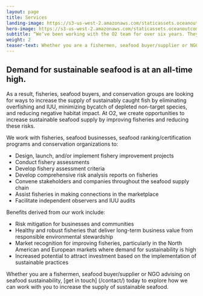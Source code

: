 ```yaml
---
layout: page 
title: Services
landing-image: https://s3-us-west-2.amazonaws.com/staticassets.oceanoutcomes.org/rollover+images/services-hover.jpg
hero-image: https://s3-us-west-2.amazonaws.com/staticassets.oceanoutcomes.org/hero+photos/serviceshero.jpg
subtitle: “We’ve been working with the O2 team for over six years. They understand our problems. They know all of our businesses, the entire essence of the obstacles that we face in Russia. They help us analyze the problems, address them, and relay this information to others." Dmitry Matveev of Taranai LLC, a fishing company based in Sakhalin, Russia.
weight: 2
teaser-text: Whether you are a fishermen, seafood buyer/supplier or NGO advising on seafood sustainability, the environmental and business case for improving fisheries has never been stronger.
---
```


## Demand for sustainable seafood is at an all-time high. 

As a result, fisheries, seafood buyers, and conservation groups are looking for ways to increase the supply of sustainably caught fish by eliminating overfishing and IUU, minimizing bycatch of depleted non-target species, and reducing negative habitat impact. At O2, we create opportunities to increase sustainable seafood supply by improving fisheries and reducing these risks.

We work with fisheries, seafood businesses, seafood ranking/certification programs and conservation organizations to:  

* Design, launch, and/or implement fishery improvement projects
* Conduct fishery assessments 
* Develop fishery assessment criteria
* Develop comprehensive risk analysis reports on fisheries
* Convene stakeholders and companies throughout the seafood supply chain 
* Assist fisheries in making connections in the marketplace
* Facilitate independent observers and IUU audits

Benefits derived from our work include:

* Risk mitigation for businesses and communities
* Healthy and robust fisheries that deliver long-term business value from responsible environmental stewardship
* Market recognition for improving fisheries, particularly in the North American and European markets where demand for sustainability is high
* Increased potential to attract investment based on the implementation of sustainable practices

Whether you are a fishermen, seafood buyer/supplier or NGO advising on seafood sustainability, [get in touch] (/contact/) today to explore how we can work with you to increase the supply of sustainable seafood.

